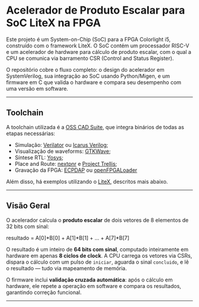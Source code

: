 # Acelerador de Produto Escalar para SoC LiteX na FPGA

Este projeto é um System-on-Chip (SoC) para a FPGA Colorlight i5, construído com o framework LiteX. O SoC contém um processador RISC-V e um acelerador de hardware para cálculo de produto escalar, com o qual a CPU se comunica via barramento CSR (Control and Status Register).

O repositório cobre o fluxo completo: o design do acelerador em SystemVerilog, sua integração ao SoC usando Python/Migen, e um firmware em C que valida o hardware e compara seu desempenho com uma versão em software.

---

## Toolchain
A toolchain utilizada é a [OSS CAD Suite](https://github.com/YosysHQ/oss-cad-suite-build), que integra binários de todas as etapas necessárias:
- Simulação: [Verilator](https://www.veripool.org/verilator/) ou [Icarus Verilog](https://steveicarus.github.io/iverilog/);
- Visualização de waveforms: [GTKWave](https://gtkwave.sourceforge.net/);
- Síntese RTL: [Yosys](https://github.com/YosysHQ/yosys);
- Place and Route: [nextpnr](https://github.com/YosysHQ/nextpnr) e [Project Trellis](https://github.com/YosysHQ/prjtrellis);
- Gravação da FPGA: [ECPDAP](https://github.com/adamgreig/ecpdap) ou [openFPGALoader](https://github.com/trabucayre/openFPGALoader)

Além disso, há exemplos utilizando o [LiteX](https://github.com/enjoy-digital/litex), descritos mais abaixo.

---

## Visão Geral

O acelerador calcula o **produto escalar** de dois vetores de 8 elementos de 32 bits com sinal:


resultado = A[0]*B[0] + A[1]*B[1] + ... + A[7]*B[7]

O resultado é um inteiro de **64 bits com sinal**, computado inteiramente em hardware em apenas **8 ciclos de clock**. A CPU carrega os vetores via CSRs, dispara o cálculo com um pulso de `iniciar`, aguarda o sinal `concluido`, e lê o resultado — tudo via mapeamento de memória.

O firmware inclui **validação cruzada automática**: após o cálculo em hardware, ele repete a operação em software e compara os resultados, garantindo correção funcional.

---

